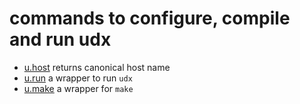 # commands to configure, compile and run udx

* [u.host](u.host) returns canonical host name
* [u.run](u.run) a wrapper to run `udx`
* [u.make](u.make) a wrapper for `make`
